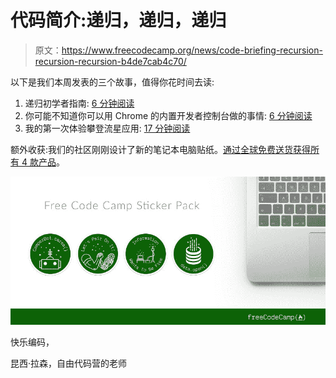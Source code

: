 # 代码简介:递归，递归，递归

> 原文：<https://www.freecodecamp.org/news/code-briefing-recursion-recursion-recursion-b4de7cab4c70/>

以下是我们本周发表的三个故事，值得你花时间去读:

1.  递归初学者指南: [6 分钟阅读](http://bit.ly/2d5Nyga)
2.  你可能不知道你可以用 Chrome 的内置开发者控制台做的事情: [6 分钟阅读](http://bit.ly/2dyVgAA)
3.  我的第一次体验攀登流星应用: [17 分钟阅读](http://bit.ly/2dvRB3B)

额外收获:我们的社区刚刚设计了新的笔记本电脑贴纸。[通过全球免费送货获得所有 4 款产品](http://bit.ly/2cGNEx2)。

![b5muyueil-m7R8Q9rHrxFUuTfrR2jyp-nX8y](img/79b0bf4193b2af2d0ccb4f4d3d86d010.png)

快乐编码，

昆西·拉森，自由代码营的老师